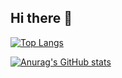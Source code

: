 ## Hi there 👋


[![Top Langs](https://github-readme-stats.vercel.app/api/top-langs/?username=sokft)](https://github.com/anuraghazra/github-readme-stats)



[![Anurag's GitHub stats](https://github-readme-stats.vercel.app/api?username=sokft)](https://github.com/anuraghazra/github-readme-stats)
